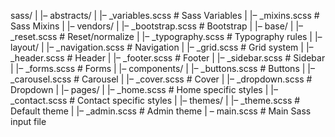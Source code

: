 sass/
|
|– abstracts/
| |– \_variables.scss # Sass Variables
| |– \_mixins.scss # Sass Mixins
|
|– vendors/
| |– \_bootstrap.scss # Bootstrap
|
|– base/
| |– \_reset.scss # Reset/normalize
| |– \_typography.scss # Typography rules
|
|– layout/
| |– \_navigation.scss # Navigation
| |– \_grid.scss # Grid system
| |– \_header.scss # Header
| |– \_footer.scss # Footer
| |– \_sidebar.scss # Sidebar
| |– \_forms.scss # Forms
|
|– components/
| |– \_buttons.scss # Buttons
| |– \_carousel.scss # Carousel
| |– \_cover.scss # Cover
| |– \_dropdown.scss # Dropdown
|
|– pages/
| |– \_home.scss # Home specific styles
| |– \_contact.scss # Contact specific styles
|
|– themes/
| |– \_theme.scss # Default theme
| |– \_admin.scss # Admin theme
|
– main.scss # Main Sass input file
